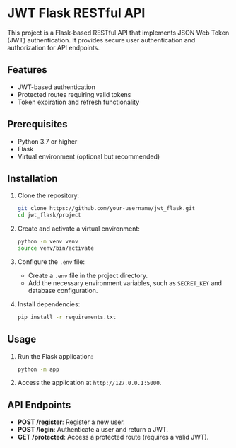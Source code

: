 # JWT Flask RESTful API

This project is a Flask-based RESTful API that implements JSON Web Token (JWT) authentication. It provides secure user authentication and authorization for API endpoints.

## Features

- JWT-based authentication
- Protected routes requiring valid tokens
- Token expiration and refresh functionality

## Prerequisites

- Python 3.7 or higher
- Flask
- Virtual environment (optional but recommended)

## Installation

1. Clone the repository:
    ```bash
    git clone https://github.com/your-username/jwt_flask.git
    cd jwt_flask/project
    ```

2. Create and activate a virtual environment:
    ```bash
    python -m venv venv
    source venv/bin/activate
    ```

3. Configure the `.env` file:
    - Create a `.env` file in the project directory.
    - Add the necessary environment variables, such as `SECRET_KEY` and database configuration.

4. Install dependencies:
    ```bash
    pip install -r requirements.txt
    ```

## Usage

1. Run the Flask application:
    ```bash
    python -m app
    ```

2. Access the application at `http://127.0.0.1:5000`.

## API Endpoints

- **POST /register**: Register a new user.
- **POST /login**: Authenticate a user and return a JWT.
- **GET /protected**: Access a protected route (requires a valid JWT).